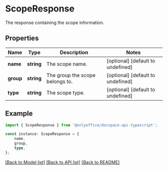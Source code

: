 # ScopeResponse

The response containing the scope information.

## Properties

Name | Type | Description | Notes
------------ | ------------- | ------------- | -------------
**name** | **string** | The scope name. | [optional] [default to undefined]
**group** | **string** | The group the scope belongs to. | [optional] [default to undefined]
**type** | **string** | The scope type. | [optional] [default to undefined]

## Example

```typescript
import { ScopeResponse } from '@onlyoffice/docspace-api-typescript';

const instance: ScopeResponse = {
    name,
    group,
    type,
};
```

[[Back to Model list]](../README.md#documentation-for-models) [[Back to API list]](../README.md#documentation-for-api-endpoints) [[Back to README]](../README.md)
